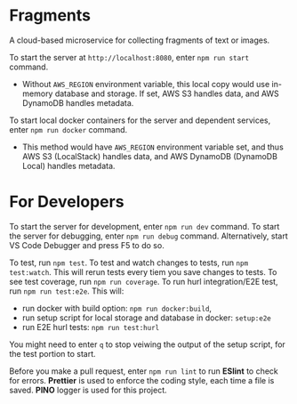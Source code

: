 # Fragments

A cloud-based microservice for collecting fragments of text or images.

To start the server at `http://localhost:8080`, enter `npm run start` command.

- Without `AWS_REGION` environment variable, this local copy would use in-memory database and storage. If set, AWS S3 handles data, and AWS DynamoDB handles metadata.

To start local docker containers for the server and dependent services, enter `npm run docker` command.

- This method would have `AWS_REGION` environment variable set, and thus AWS S3 (LocalStack) handles data, and AWS DynamoDB (DynamoDB Local) handles metadata.

# For Developers

To start the server for development, enter `npm run dev` command.
To start the server for debugging, enter `npm run debug` command. Alternatively, start VS Code Debugger and press F5 to do so.

To test, run `npm test`.
To test and watch changes to tests, run `npm test:watch`. This will rerun tests every tiem you save changes to tests.
To see test coverage, run `npm run coverage`.
To run hurl integration/E2E test, run `npm run test:e2e`. This will:

- run docker with build option: `npm run docker:build`,
- run setup script for local storage and database in docker: `setup:e2e`
- run E2E hurl tests: `npm run test:hurl`

You might need to enter `q` to stop veiwing the output of the setup script, for the test portion to start.

Before you make a pull request, enter `npm run lint` to run **ESlint** to check for errors.
**Prettier** is used to enforce the coding style, each time a file is saved.
**PINO** logger is used for this project.
